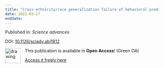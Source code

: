 ```yaml
---
title: "Cross-ethnicity/race generalization failure of behavioral prediction from resting-state functional connectivity."
date: 2022-03-17
enddate:
---
```


Published in: *Science advances*

DOI: [10.1126/sciadv.abj1812](https://doi.org/10.1126/sciadv.abj1812)

<img src="https://upload.wikimedia.org/wikipedia/commons/thumb/9/90/Open_Access_logo_PLoS_white_green.svg/576px-Open_Access_logo_PLoS_white_green.svg.png" alt="drawing" width="50" align="left"/> &nbsp;&nbsp;&nbsp;This publication is available in **Open Access**! (Green OA)

&nbsp;&nbsp;&nbsp;[Access it freely here](https://orbi.uliege.be/bitstream/2268/289493/1/Li_et_al_2022_SA.pdf
)

